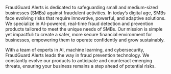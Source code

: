 FraudGuard Alerts is dedicated to safeguarding small and medium-sized businesses (SMBs) against fraudulent activities. In today’s digital age, SMBs face evolving risks that require innovative, powerful, and adaptive solutions. We specialize in AI-powered, real-time fraud detection and prevention products tailored to meet the unique needs of SMBs. Our mission is simple yet impactful: to create a safer, more secure financial environment for businesses, empowering them to operate confidently and grow sustainably.

With a team of experts in AI, machine learning, and cybersecurity, FraudGuard Alerts leads the way in fraud prevention technology. We constantly evolve our products to anticipate and counteract emerging threats, ensuring your business remains a step ahead of potential risks.
